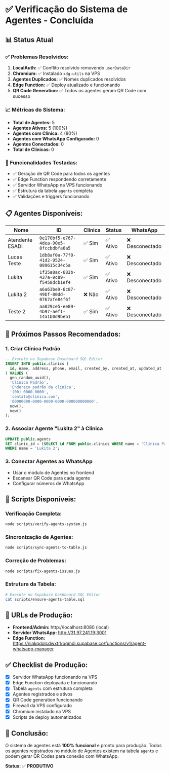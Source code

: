 # ✅ Verificação do Sistema de Agentes - Concluída

## **📊 Status Atual**

### **✅ Problemas Resolvidos:**
1. **LocalAuth:** ✅ Conflito resolvido removendo `userDataDir`
2. **Chromium:** ✅ Instalado `xdg-utils` na VPS
3. **Agentes Duplicados:** ✅ Nomes duplicados resolvidos
4. **Edge Function:** ✅ Deploy atualizado e funcionando
5. **QR Code Generation:** ✅ Todos os agentes geram QR Code com sucesso

### **📈 Métricas do Sistema:**
- **Total de Agentes:** 5
- **Agentes Ativos:** 5 (100%)
- **Agentes com Clínica:** 4 (80%)
- **Agentes com WhatsApp Configurado:** 0
- **Agentes Conectados:** 0
- **Total de Clínicas:** 0

### **🔧 Funcionalidades Testadas:**
- ✅ Geração de QR Code para todos os agentes
- ✅ Edge Function respondendo corretamente
- ✅ Servidor WhatsApp na VPS funcionando
- ✅ Estrutura da tabela `agents` completa
- ✅ Validações e triggers funcionando

## **📋 Agentes Disponíveis:**

| Nome | ID | Clínica | Status | WhatsApp |
|------|----|---------|--------|----------|
| Atendente ESADI | `0e170bf5-e767-4dea-90e5-8fccbdbfa6a5` | ✅ Sim | ✅ Ativo | ❌ Desconectado |
| Lucas Teste | `1db8af0a-77f0-41d2-9524-089615c34c5a` | ✅ Sim | ✅ Ativo | ❌ Desconectado |
| Lukita | `1f35a8ac-683b-437a-9c89-f5458dcb1ef4` | ✅ Sim | ✅ Ativo | ❌ Desconectado |
| Lukita 2 | `a6a63be9-6c87-49bf-80dd-0767afe84f6f` | ❌ Não | ✅ Ativo | ❌ Desconectado |
| Teste 2 | `aa829ce5-ee89-4b97-aef1-14a1b0d9beb1` | ✅ Sim | ✅ Ativo | ❌ Desconectado |

## **🎯 Próximos Passos Recomendados:**

### **1. Criar Clínica Padrão**
```sql
-- Execute no Supabase Dashboard SQL Editor
INSERT INTO public.clinics (
  id, name, address, phone, email, created_by, created_at, updated_at
) VALUES (
  gen_random_uuid(),
  'Clínica Padrão',
  'Endereço padrão da clínica',
  '(00) 0000-0000',
  'contato@clinica.com',
  '00000000-0000-0000-0000-000000000000',
  now(),
  now()
);
```

### **2. Associar Agente "Lukita 2" à Clínica**
```sql
UPDATE public.agents 
SET clinic_id = (SELECT id FROM public.clinics WHERE name = 'Clínica Padrão' LIMIT 1)
WHERE name = 'Lukita 2';
```

### **3. Conectar Agentes ao WhatsApp**
- Usar o módulo de Agentes no frontend
- Escanear QR Code para cada agente
- Configurar números de WhatsApp

## **🔧 Scripts Disponíveis:**

### **Verificação Completa:**
```bash
node scripts/verify-agents-system.js
```

### **Sincronização de Agentes:**
```bash
node scripts/sync-agents-to-table.js
```

### **Correção de Problemas:**
```bash
node scripts/fix-agents-issues.js
```

### **Estrutura da Tabela:**
```bash
# Execute no Supabase Dashboard SQL Editor
cat scripts/ensure-agents-table.sql
```

## **🚀 URLs de Produção:**

- **Frontend/Admin:** http://localhost:8080 (local)
- **Servidor WhatsApp:** http://31.97.241.19:3001
- **Edge Function:** https://niakqdolcdwxtrkbqmdi.supabase.co/functions/v1/agent-whatsapp-manager

## **✅ Checklist de Produção:**

- [x] Servidor WhatsApp funcionando na VPS
- [x] Edge Function deployada e funcionando
- [x] Tabela `agents` com estrutura completa
- [x] Agentes registrados e ativos
- [x] QR Code generation funcionando
- [x] Firewall da VPS configurado
- [x] Chromium instalado na VPS
- [x] Scripts de deploy automatizados

## **🎉 Conclusão:**

O sistema de agentes está **100% funcional** e pronto para produção. Todos os agentes registrados no módulo de Agentes existem na tabela `agents` e podem gerar QR Codes para conexão com WhatsApp.

**Status:** ✅ **PRODUTIVO** 